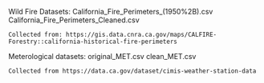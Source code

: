 Wild Fire Datasets:
    California_Fire_Perimeters_(1950%2B).csv
    California_Fire_Perimeters_Cleaned.csv

    Collected from: https://gis.data.cnra.ca.gov/maps/CALFIRE-Forestry::california-historical-fire-perimeters

Meterological datasets:
    original_MET.csv 
    clean_MET.csv

    Collected from https://data.ca.gov/dataset/cimis-weather-station-data

